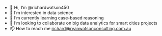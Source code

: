 - 👋 Hi, I’m @richardwatson450
- 👀 I’m interested in data science
- 🌱 I’m currently learning case-based reasoning
- 💞️ I’m looking to collaborate on big data analytics for smart cities projects
- 📫 How to reach me richard@ryanwatsonconsulting.com.au

<!---
richardwatson450/richardwatson450 is a ✨ special ✨ repository because its `README.md` (this file) appears on your GitHub profile.
You can click the Preview link to take a look at your changes.
--->
